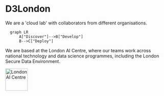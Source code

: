 # D3London

We are a 'cloud lab' with collaborators from different organisations.

```mermaid
  graph LR
      A["Discover"]-->B["Develop"]
      B-->C["Deploy"]
```
We are based at the London AI Centre, where our teams work across national technology and data science programmes, including the London Secure Data Environment.

<a href="https://www.aicentre.co.uk/"><img src="logo_aic.png" alt="London AI Centre" title="" height="70" /></a>



